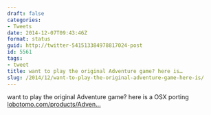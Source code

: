 ```yaml
---
draft: false
categories:
- Tweets
date: 2014-12-07T09:43:46Z
format: status
guid: http://twitter-541513384978817024-post
id: 5561
tags:
- tweet
title: want to play the original Adventure game? here is…
slug: /2014/12/want-to-play-the-original-adventure-game-here-is/
---
```


want to play the original Adventure game? here is a OSX porting [lobotomo.com/products/Adven…](http://www.lobotomo.com/products/Adventure/index.html)